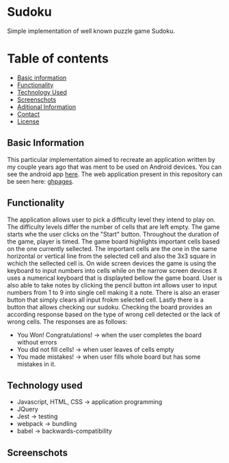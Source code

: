 # Sudoku
Simple implementation of well known puzzle game Sudoku.
# Table of contents
* [Basic information](#basic-information)
* [Functionality](#functionality)
* [Technology Used](#technology-used)
* [Screenschots](#screenschots)
* [Aditional Information](#aditional-information)
* [Contact](#contact)
* [License](#license)

## Basic Information
This particular implementation aimed to recreate an application written by my couple years ago that was ment to be used on Android devices.
You can see the android app [here](https://play.google.com/store/apps/details?id=com.whitestripesstudio_sudokugame&pli=1).
The web application present in this repository can be seen here: [ghpages](https://lulek1410.github.io/Sudoku/).

## Functionality
The application allows user to pick a difficulty level they intend to play on. The difficulty levels differ the number of cells that are left empty.
The game starts whe the user clicks on the "Start" button. 
Throughout the duration of the game, player is timed. The game board highlights important cells based on the one currently sellected. 
The important cells are the one in the same horizontal or vertical line from the selected cell and also the 3x3 square in wchich the sellected cell is.
On wide screen devices the game is using the keyboard to input numbers into cells while on the narrow screen devices it uses a numerical keyboard that is displayted bellow the game board.
User is also able to take notes by clicking the pencil button int allows user to input numbers from 1 to 9 into single cell making it a note.
There is also an eraser button that simply clears all input frokm selected cell. Lastly there is a button that allows checking our sudoku. 
Checking the board provides an according response based on the type of wrong cell detected or the lack of wrong cells. The responses are as follows:
* You Won! Congratulations! -> when the user completes the board without errors
* You did not fill <number> cells! -> when user leaves <number> of cells empty
* You made <number> mistakes! -> when user fills whole board but has some mistakes in it.


## Technology used
* Javascript, HTML, CSS -> application programming
* JQuery
* Jest -> testing
* webpack -> bundling
* babel -> backwards-compatibility

## Screenschots
![]()


